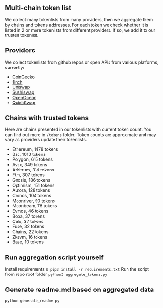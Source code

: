 
## Multi-chain token list 
We collect many tokenlists from many providers, then we aggregate them by chains and tokens addresses. 
For each token we check whether it is listed in 2 or more tokenlists from different providers. If so, 
we add it to our trusted tokenlist.

## Providers
We collect tokenlists from github repos or open APIs from various platforms, currently:
- [CoinGecko](https://www.coingecko.com/)
- [1inch](https://app.1inch.io/)
- [Uniswap](https://uniswap.org/)
- [Sushiswap](https://www.sushi.com/)
- [OpenOcean](https://openocean.finance/)
- [QuickSwap](https://quickswap.exchange/#/swap)

## Chains with trusted tokens
Here are chains presented in our tokenlists with current token count. You can find out more in `/tokens` folder.
Token counts are approximate and may vary as providers update their tokenlists.
- Ethereum, 1478 tokens
- Bsc, 1013 tokens
- Polygon, 615 tokens
- Avax, 349 tokens
- Arbitrum, 314 tokens
- Ftm, 307 tokens
- Gnosis, 186 tokens
- Optimism, 151 tokens
- Aurora, 128 tokens
- Cronos, 104 tokens
- Moonriver, 90 tokens
- Moonbeam, 78 tokens
- Evmos, 46 tokens
- Boba, 37 tokens
- Celo, 37 tokens
- Fuse, 32 tokens
- Chains, 22 tokens
- Zkevm, 16 tokens
- Base, 10 tokens

## Run aggregation script yourself
Install requirements
```$ pip3 install -r requirements.txt```
Run the script from repo root folder
```python3 aggregate_tokens.py```
## Generate readme.md based on aggregated data
```bash
python generate_readme.py
```

